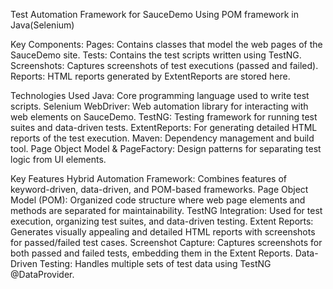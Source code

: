 Test Automation Framework for SauceDemo Using POM framework in Java(Selenium)

Key Components:
Pages: Contains classes that model the web pages of the SauceDemo site.
Tests: Contains the test scripts written using TestNG.
Screenshots: Captures screenshots of test executions (passed and failed).
Reports: HTML reports generated by ExtentReports are stored here.

Technologies Used
Java: Core programming language used to write test scripts.
Selenium WebDriver: Web automation library for interacting with web elements on SauceDemo.
TestNG: Testing framework for running test suites and data-driven tests.
ExtentReports: For generating detailed HTML reports of the test execution.
Maven: Dependency management and build tool.
Page Object Model & PageFactory: Design patterns for separating test logic from UI elements.

Key Features
Hybrid Automation Framework: Combines features of keyword-driven, data-driven, and POM-based frameworks.
Page Object Model (POM): Organized code structure where web page elements and methods are separated for maintainability.
TestNG Integration: Used for test execution, organizing test suites, and data-driven testing.
Extent Reports: Generates visually appealing and detailed HTML reports with screenshots for passed/failed test cases.
Screenshot Capture: Captures screenshots for both passed and failed tests, embedding them in the Extent Reports.
Data-Driven Testing: Handles multiple sets of test data using TestNG @DataProvider.
